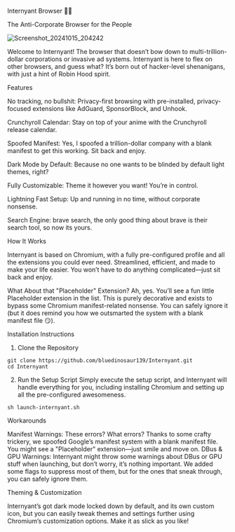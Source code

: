 

Internyant Browser 🐱‍💻

The Anti-Corporate Browser for the People

![Screenshot_20241015_204242](https://github.com/user-attachments/assets/13df54ee-e4dc-460c-8765-21c27fc5c955)


Welcome to Internyant! The browser that doesn’t bow down to multi-trillion-dollar corporations or invasive ad systems. Internyant is here to flex on other browsers, and guess what? It’s born out of hacker-level shenanigans, with just a hint of Robin Hood spirit.

Features

No tracking, no bullshit: Privacy-first browsing with pre-installed, privacy-focused extensions like AdGuard, SponsorBlock, and Unhook.

Crunchyroll Calendar: Stay on top of your anime with the Crunchyroll release calendar.

Spoofed Manifest: Yes, I spoofed a trillion-dollar company with a blank manifest to get this working. Sit back and enjoy.

Dark Mode by Default: Because no one wants to be blinded by default light themes, right?

Fully Customizable: Theme it however you want! You’re in control.

Lightning Fast Setup: Up and running in no time, without corporate nonsense.

Search Engine: brave search, the only good thing about brave is their search tool, so now its yours.


How It Works

Internyant is based on Chromium, with a fully pre-configured profile and all the extensions you could ever need. Streamlined, efficient, and made to make your life easier. You won’t have to do anything complicated—just sit back and enjoy.


What About that "Placeholder" Extension?
Ah, yes. You’ll see a fun little Placeholder extension in the list. This is purely decorative and exists to bypass some Chromium manifest-related nonsense. You can safely ignore it (but it does remind you how we outsmarted the system with a blank manifest file 😏).


Installation Instructions
1. Clone the Repository
```
git clone https://github.com/bluedinosaur139/Internyant.git
cd Internyant
```

2. Run the Setup Script
Simply execute the setup script, and Internyant will handle everything for you, including installing Chromium and setting up all the pre-configured awesomeness.

```
sh launch-internyant.sh
```


Workarounds

Manifest Warnings: These errors? What errors? Thanks to some crafty trickery, we spoofed Google’s manifest system with a blank manifest file. You might see a "Placeholder" extension—just smile and move on.
DBus & GPU Warnings: Internyant might throw some warnings about DBus or GPU stuff when launching, but don’t worry, it’s nothing important. We added some flags to suppress most of them, but for the ones that sneak through, you can safely ignore them.


Theming & Customization

Internyant’s got dark mode locked down by default, and its own custom icon, but you can easily tweak themes and settings further using Chromium’s customization options. Make it as slick as you like!
